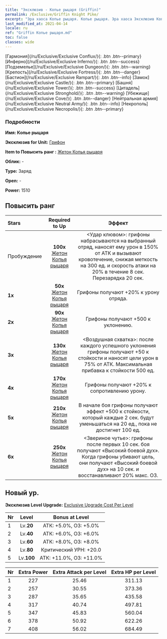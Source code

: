 ```yaml
---
title: "Эксклюзив - Копье рыцаря (Griffin)"
permalink: /Exclusive/Griffin Knight Pike/
excerpt: "Эра хаоса Копье рыцаря. Копье рыцаря. Эра хаоса Эксклюзив Копье рыцаря. Грифон Эксклюзив."
last_modified_at: 2021-04-14
locale: ru
ref: "Griffin Копье рыцаря.md"
toc: false
classes: wide
---
```

 [Гармония](/ru/Exclusive/Exclusive Conflux/){: .btn .btn--primary} [Инферно](/ru/Exclusive/Exclusive Inferno/){: .btn .btn--success} [Подземелье](/ru/Exclusive/Exclusive Dungeon/){: .btn .btn--warning} [Крепость](/ru/Exclusive/Exclusive Fortress/){: .btn .btn--danger} [Бастион](/ru/Exclusive/Exclusive Rampart/){: .btn .btn--info} [Замок](/ru/Exclusive/Exclusive Castle/){: .btn .btn--primary} [Башня](/ru/Exclusive/Exclusive Tower/){: .btn .btn--success} [Цитадель](/ru/Exclusive/Exclusive Stronghold/){: .btn .btn--warning} [Убежище](/ru/Exclusive/Exclusive Cove/){: .btn .btn--danger} [Нейтральная армия](/ru/Exclusive/Exclusive Neutral Army/){: .btn .btn--info} [Некрополь](/ru/Exclusive/Exclusive Necropolis/){: .btn .btn--primary} 

### Подробности
 **Имя: Копье рыцаря** 

 **Эксклюзив for Unit:** [Грифон](/ru/units/Griffin/) 

 **Item to Повысить ранг :** [Жетон Копья рыцаря](/ru/Items/con_916/)

 **Облик:** -

 **Type:** Заряд

 **Open:** -

 **Power:** 1510

## Повысить ранг 

  |     Stars    |  Required to Up | Эффект |
  |:-------------|:---------------:|:---------------:|
  |  Пробуждение  | **100x** [Жетон Копья рыцаря](/ru/Items/con_916/) | <Удар клювом>: грифоны набрасываются на выбранный отряд, наносят ему урон в 150% от АТК и вызывают кровотечение, снижая меткость на 300 ед. и скорость атаки на 20% в течение 8 сек. Перезарядка 20 сек. |
  | **1x** <i class="fas fa-star"/> | **50x** [Жетон Копья рыцаря](/ru/Items/con_916/) | Грифоны получают +20% к урону отряда. |
  | **2x** <i class="fas fa-star"/> | **90x** [Жетон Копья рыцаря](/ru/Items/con_916/) | Грифоны получают +500 к уклонению. |
  | **3x** <i class="fas fa-star"/> | **130x** [Жетон Копья рыцаря](/ru/Items/con_916/) | <Воздушная схватка>: после каждого успешного уклонения грифоны получают +50 к стойкости и наносят цели урон в 75% от АТК. Максимальная прибавка к стойкости 500 ед. |
  | **4x** <i class="fas fa-star"/> | **170x** [Жетон Копья рыцаря](/ru/Items/con_916/) | Грифоны получают +20% к сопротивлению урону. |
  | **5x** <i class="fas fa-star"/> | **210x** [Жетон Копья рыцаря](/ru/Items/con_916/) | В начале боя грифоны получают эффект +500 к стойкости, который каждые 2 сек. будут уменьшаться на 20 ед., пока не достигнет 100 ед. |
  | **6x** <i class="fas fa-star"/> | **250x** [Жетон Копья рыцаря](/ru/Items/con_916/) | <Звериное чутье>: грифоны после первых 10 сек. боя получают «Высокий боевой дух». Когда грифоны убивают цель, они получают «Высокий боевой дух» на 10 сек. и восстанавливают 20% макс. ОЗ. |


## Новый ур.
 **Эксклюзив Level Upgrade:** [Exclusive Upgrade Cost Per Level](/Exclusive/ExclusiveUpgradeCostPerLevel/)

  |  Nr  |   Level  | Bonus at Level |
  |:-----|:--------:|:--------------:|
  | 1 | Lv.**20** | АТК: +5.0%, ОЗ: +5.0% |
  | 2 | Lv.**40** | АТК: +6.0%, ОЗ: +6.0% |
  | 3 | Lv.**60** | АТК: +8.0%, ОЗ: +8.0% |
  | 4 | Lv.**80** | Критический УРН: +20.0 |
  | 5 | Lv.**100** | АТК: +11.0%, ОЗ: +11.0% |


  |  Nr  |  Extra Power | Extra Attack per Level | Extra HP per Level |
  |:-----|:--------:|:--------:|:--------:|
  | 1 | 227 | 25.46 | 311.13 |
  | 2 | 257 | 30.55 | 373.36 |
  | 3 | 287 | 35.65 | 435.58 |
  | 4 | 317 | 40.74 | 497.81 |
  | 5 | 347 | 45.83 | 560.04 |
  | 6 | 378 | 50.92 | 622.26 |
  | 7 | 408 | 56.02 | 684.49 |


